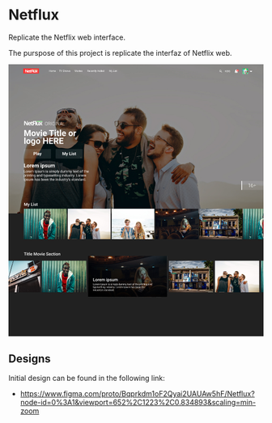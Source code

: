 # Netflux
Replicate the Netflix web interface.

The purspose of this project is replicate the interfaz of Netflix web.

![alt text](screenshot.jpg)

## Designs
Initial design can be found in the following link:
- https://www.figma.com/proto/Bqprkdm1oF2Qyai2UAUAw5hF/Netflux?node-id=0%3A1&viewport=652%2C1223%2C0.834893&scaling=min-zoom
